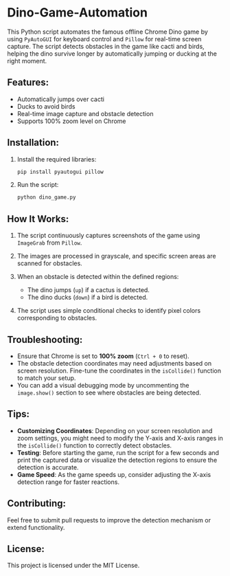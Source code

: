 # Dino-Game-Automation

This Python script automates the famous offline Chrome Dino game by using `PyAutoGUI` for keyboard control and `Pillow` for real-time screen capture. The script detects obstacles in the game like cacti and birds, helping the dino survive longer by automatically jumping or ducking at the right moment.

## Features:
- Automatically jumps over cacti
- Ducks to avoid birds
- Real-time image capture and obstacle detection
- Supports 100% zoom level on Chrome

## Installation:
1. Install the required libraries:
    ```bash
    pip install pyautogui pillow
    ```

2. Run the script:
    ```bash
    python dino_game.py
    ```

## How It Works:
1. The script continuously captures screenshots of the game using `ImageGrab` from `Pillow`.
2. The images are processed in grayscale, and specific screen areas are scanned for obstacles.
3. When an obstacle is detected within the defined regions:
    - The dino jumps (`up`) if a cactus is detected.
    - The dino ducks (`down`) if a bird is detected.
   
4. The script uses simple conditional checks to identify pixel colors corresponding to obstacles.

## Troubleshooting:
- Ensure that Chrome is set to **100% zoom** (`Ctrl + 0` to reset).
- The obstacle detection coordinates may need adjustments based on screen resolution. Fine-tune the coordinates in the `isCollide()` function to match your setup.
- You can add a visual debugging mode by uncommenting the `image.show()` section to see where obstacles are being detected.

## Tips:
- **Customizing Coordinates**: Depending on your screen resolution and zoom settings, you might need to modify the Y-axis and X-axis ranges in the `isCollide()` function to correctly detect obstacles.
- **Testing**: Before starting the game, run the script for a few seconds and print the captured data or visualize the detection regions to ensure the detection is accurate.
- **Game Speed**: As the game speeds up, consider adjusting the X-axis detection range for faster reactions.

## Contributing:
Feel free to submit pull requests to improve the detection mechanism or extend functionality.

## License:
This project is licensed under the MIT License.
